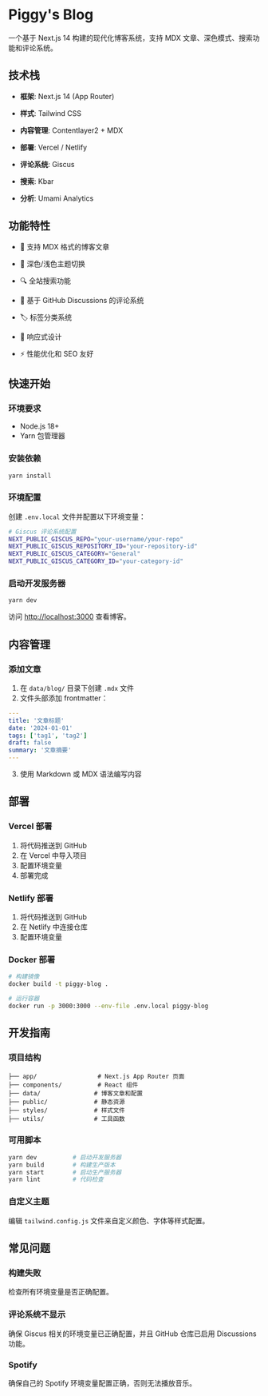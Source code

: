 # Piggy's Blog

一个基于 Next.js 14 构建的现代化博客系统，支持 MDX 文章、深色模式、搜索功能和评论系统。

## 技术栈

- **框架**: Next.js 14 (App Router)
- **样式**: Tailwind CSS
- **内容管理**: Contentlayer2 + MDX

- **部署**: Vercel / Netlify
- **评论系统**: Giscus
- **搜索**: Kbar
- **分析**: Umami Analytics

## 功能特性

- 📝 支持 MDX 格式的博客文章
- 🌙 深色/浅色主题切换
- 🔍 全站搜索功能
- 💬 基于 GitHub Discussions 的评论系统

- 🏷️ 标签分类系统
- 📱 响应式设计
- ⚡ 性能优化和 SEO 友好

## 快速开始

### 环境要求

- Node.js 18+
- Yarn 包管理器

### 安装依赖

```bash
yarn install
```

### 环境配置

创建 `.env.local` 文件并配置以下环境变量：

```bash
# Giscus 评论系统配置
NEXT_PUBLIC_GISCUS_REPO="your-username/your-repo"
NEXT_PUBLIC_GISCUS_REPOSITORY_ID="your-repository-id"
NEXT_PUBLIC_GISCUS_CATEGORY="General"
NEXT_PUBLIC_GISCUS_CATEGORY_ID="your-category-id"

```

### 启动开发服务器

```bash
yarn dev
```

访问 [http://localhost:3000](http://localhost:3000) 查看博客。

## 内容管理

### 添加文章

1. 在 `data/blog/` 目录下创建 `.mdx` 文件
2. 文件头部添加 frontmatter：

```yaml
---
title: '文章标题'
date: '2024-01-01'
tags: ['tag1', 'tag2']
draft: false
summary: '文章摘要'
---
```

3. 使用 Markdown 或 MDX 语法编写内容

## 部署

### Vercel 部署

1. 将代码推送到 GitHub
2. 在 Vercel 中导入项目
3. 配置环境变量
4. 部署完成

### Netlify 部署

1. 将代码推送到 GitHub
2. 在 Netlify 中连接仓库
3. 配置环境变量

### Docker 部署

```bash
# 构建镜像
docker build -t piggy-blog .

# 运行容器
docker run -p 3000:3000 --env-file .env.local piggy-blog
```

## 开发指南

### 项目结构

```
├── app/                 # Next.js App Router 页面
├── components/          # React 组件
├── data/               # 博客文章和配置
├── public/             # 静态资源
├── styles/             # 样式文件
├── utils/              # 工具函数
```

### 可用脚本

```bash
yarn dev          # 启动开发服务器
yarn build        # 构建生产版本
yarn start        # 启动生产服务器
yarn lint         # 代码检查
```

### 自定义主题

编辑 `tailwind.config.js` 文件来自定义颜色、字体等样式配置。

## 常见问题

### 构建失败

检查所有环境变量是否正确配置。

### 评论系统不显示

确保 Giscus 相关的环境变量已正确配置，并且 GitHub 仓库已启用 Discussions 功能。

### Spotify

确保自己的 Spotify 环境变量配置正确，否则无法播放音乐。
